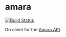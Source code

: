 # amara

[![Build Status](https://travis-ci.org/NYTimes/amara.svg?branch=master)](https://travis-ci.org/NYTimes/amara)

Go client for the [Amara API](https://amara.readthedocs.io/en/latest/api.html).
